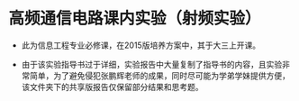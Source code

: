 # 高频通信电路课内实验（射频实验）

* 此为信息工程专业必修课，在2015版培养方案中，其于大三上开课。

* 由于该实验指导书过于详细，实验报告中大量复制了指导书的内容，且实验非常简单，为了避免侵犯张鹏辉老师的成果，同时尽可能为学弟学妹提供方便，该文件夹下的共享版报告仅保留部分结果和思考题。